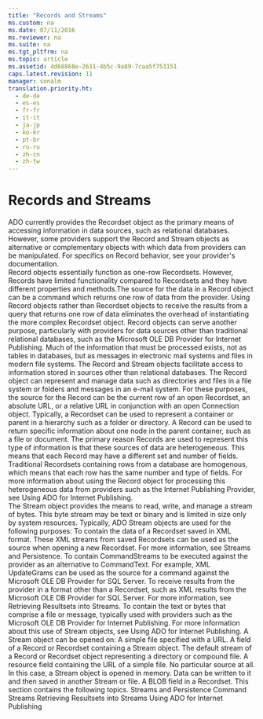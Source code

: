 ```yaml
---
title: "Records and Streams"
ms.custom: na
ms.date: 07/11/2016
ms.reviewer: na
ms.suite: na
ms.tgt_pltfrm: na
ms.topic: article
ms.assetid: 4d68868e-2611-4b5c-9a89-7caa5f753151
caps.latest.revision: 11
manager: sonalm
translation.priority.ht: 
  - de-de
  - es-es
  - fr-fr
  - it-it
  - ja-jp
  - ko-kr
  - pt-br
  - ru-ru
  - zh-cn
  - zh-tw
---
```

# Records and Streams
<?xml version="1.0" encoding="utf-8"?>
<developerReferenceWithoutSyntaxDocument xmlns="http://ddue.schemas.microsoft.com/authoring/2003/5" xmlns:xlink="http://www.w3.org/1999/xlink" xmlns:xsi="http://www.w3.org/2001/XMLSchema-instance" xsi:schemaLocation="http://ddue.schemas.microsoft.com/authoring/2003/5 http://dduestorage.blob.core.windows.net/ddueschema/developer.xsd">
  <introduction>
    <para>ADO currently provides the <legacyLink xlink:href="ede1415f-c3df-4cc5-a05b-2576b2b84b60">Recordset</legacyLink> object as the primary means of accessing information in data sources, such as relational databases. However, some providers support the <legacyLink xlink:href="db83ed2c-a8e3-460c-8682-64667e4d5d01">Record</legacyLink> and <legacyLink xlink:href="0514531f-009d-4519-abc3-d727014a39f1">Stream</legacyLink> objects as alternative or complementary objects with which data from providers can be manipulated. For specifics on <legacyBold>Record</legacyBold> behavior, see your provider's documentation.</para>
  </introduction>
  <section>
    <title>Records</title>
    <content>
      <para>
        <legacyBold>Record</legacyBold> objects essentially function as one-row <legacyBold>Recordset</legacyBold>s. However, <legacyBold>Records</legacyBold> have limited functionality compared to <legacyBold>Recordsets</legacyBold> and they have different properties and methods.The source for the data in a <legacyBold>Record</legacyBold> object can be a command which returns one row of data from the provider. Using <legacyBold>Record</legacyBold> objects rather than <legacyBold>Recordset</legacyBold> objects to receive the results from a query that returns one row of data eliminates the overhead of instantiating the more complex <legacyBold>Recordset</legacyBold> object.</para>
      <para>
        <legacyBold>Record</legacyBold> objects can serve another purpose, particularly with providers for data sources other than traditional relational databases, such as the <legacyLink xlink:href="66a208d9-b580-4655-a41e-1d36e5b5bfca">Microsoft OLE DB Provider for Internet Publishing</legacyLink>. Much of the information that must be processed exists, not as tables in databases, but as messages in electronic mail systems and files in modern file systems. The <legacyBold>Record</legacyBold> and <legacyBold>Stream</legacyBold> objects facilitate access to information stored in sources other than relational databases.</para>
      <para>The <legacyBold>Record</legacyBold> object can represent and manage data such as directories and files in a file system or folders and messages in an e-mail system. For these purposes, the source for the <legacyBold>Record</legacyBold> can be the current row of an open <legacyBold>Recordset</legacyBold>, an absolute URL, or a relative URL in conjunction with an open <legacyLink xlink:href="ef6b1824-5b12-43db-89d7-8f3d13896d4d">Connection</legacyLink> object.</para>
      <para>Typically, a <legacyBold>Recordset</legacyBold> can be used to represent a container or parent in a hierarchy such as a folder or directory. A <legacyBold>Record</legacyBold> can be used to return specific information about one node in the parent container, such as a file or document. The primary reason <legacyBold>Records</legacyBold> are used to represent this type of information is that these sources of data are heterogeneous. This means that each <legacyBold>Record</legacyBold> may have a different set and number of fields. Traditional <legacyBold>Recordsets</legacyBold> containing rows from a database are homogenous, which means that each row has the same number and type of fields.</para>
      <para>For more information about using the <legacyBold>Record</legacyBold> object for processing this heterogeneous data from providers such as the Internet Publishing Provider, see <legacyLink xlink:href="d399fce4-b70b-418f-8110-3deb3448863c">Using ADO for Internet Publishing</legacyLink>.</para>
    </content>
  </section>
  <section>
    <title>Streams</title>
    <content>
      <para>The <legacyBold>Stream</legacyBold> object provides the means to read, write, and manage a stream of bytes. This byte stream may be text or binary and is limited in size only by system resources. Typically, ADO <legacyBold>Stream</legacyBold> objects are used for the following purposes:  </para>
      <list class="bullet">
        <listItem>
          <para>To contain the data of a <legacyBold>Recordset</legacyBold> saved in XML format. These XML streams from saved <legacyBold>Recordset</legacyBold>s can be used as the source when opening a new <legacyBold>Recordset</legacyBold>. For more information, see <legacyLink xlink:href="ad5bf52c-fd10-4cfa-bf7d-fcedcaa41eea">Streams and Persistence</legacyLink>.</para>
        </listItem>
        <listItem>
          <para>To contain <legacyLink xlink:href="f78f61b6-87e0-48dc-961e-83d0e20da58e">CommandStreams</legacyLink> to be executed against the provider as an alternative to <legacyLink xlink:href="4dd7e82a-8da5-4a4e-b439-11a29286fa0e">CommandText</legacyLink>. For example, XML UpdateGrams can be used as the source for a command against the Microsoft OLE DB Provider for SQL Server.</para>
        </listItem>
        <listItem>
          <para>To receive results from the provider in a format other than a <legacyBold>Recordset</legacyBold>, such as XML results from the Microsoft OLE DB Provider for SQL Server. For more information, see <legacyLink xlink:href="996c1321-c926-4f57-8297-85c8c20de974">Retrieving Resultsets into Streams</legacyLink>.</para>
        </listItem>
        <listItem>
          <para>To contain the text or bytes that comprise a file or message, typically used with providers such as the Microsoft OLE DB Provider for Internet Publishing. For more information about this use of <legacyBold>Stream</legacyBold> objects, see <legacyLink xlink:href="d399fce4-b70b-418f-8110-3deb3448863c">Using ADO for Internet Publishing</legacyLink>.</para>
        </listItem>
      </list>
      <para>A <legacyBold>Stream</legacyBold> object can be opened on:  </para>
      <list class="bullet">
        <listItem>
          <para>A simple file specified with a URL.</para>
        </listItem>
        <listItem>
          <para>A field of a <legacyBold>Record</legacyBold> or <legacyBold>Recordset</legacyBold> containing a <legacyBold>Stream</legacyBold> object.</para>
        </listItem>
        <listItem>
          <para>The default stream of a <legacyBold>Record</legacyBold> or <legacyBold>Recordset</legacyBold> object representing a directory or compound file.</para>
        </listItem>
        <listItem>
          <para>A resource field containing the URL of a simple file.</para>
        </listItem>
        <listItem>
          <para>No particular source at all. In this case, a <legacyBold>Stream</legacyBold> object is opened in memory. Data can be written to it and then saved in another <legacyBold>Stream</legacyBold> or file.</para>
        </listItem>
        <listItem>
          <para>A BLOB field in a <legacyBold>Recordset</legacyBold>.</para>
        </listItem>
      </list>
      <para>This section contains the following topics.  </para>
      <list class="bullet">
        <listItem>
          <para>
            <legacyLink xlink:href="ad5bf52c-fd10-4cfa-bf7d-fcedcaa41eea">Streams and Persistence</legacyLink>
          </para>
        </listItem>
        <listItem>
          <para>
            <legacyLink xlink:href="0ac09dbe-2665-411e-8fbb-d1efe6c777be">Command Streams</legacyLink>
          </para>
        </listItem>
        <listItem>
          <para>
            <legacyLink xlink:href="996c1321-c926-4f57-8297-85c8c20de974">Retrieving Resultsets into Streams</legacyLink>
          </para>
        </listItem>
        <listItem>
          <para>
            <legacyLink xlink:href="d399fce4-b70b-418f-8110-3deb3448863c">Using ADO for Internet Publishing</legacyLink>
          </para>
        </listItem>
      </list>
    </content>
  </section>
  <relatedTopics />
</developerReferenceWithoutSyntaxDocument>
